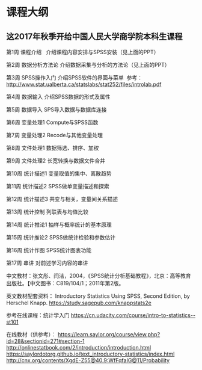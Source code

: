 # 课程大纲
## 这2017年秋季开给中国人民大学商学院本科生课程
第1周	课程介绍   介绍课程内容安排与SPSS安装（见上面的PPT）

第2周	数据分析方法论	介绍数据采集与分析的方法论（见上面的PPT）

第3周	SPSS操作入门	介绍SPSS软件的界面与菜单
  参考：http://www.stat.ualberta.ca/statslabs/stat252/files/introlab.pdf

第4周	数据输入	介绍SPSS数据的形式及属性

第5周	数据导入	SPS导入数据与数据库连接

第6周	变量处理1	Compute与SPSS函数

第7周	变量处理2	Recode与其他变量处理

第8周	文件处理1	数据筛选、排序、加权

第9周	文件处理2	长宽转换与数据文件合并

第10周	统计描述1	变量取值的集中、离散趋势

第11周	统计描述2	SPSS做单变量描述和探索

第12周	统计描述3	共变与相关，变量间关系描述

第13周	统计控制	列联表与均值比较

第14周	统计推论1	抽样与概率统计的基本原理

第15周	统计推论2	SPSS做统计检验和参数估计

第16周	统计作图	SPSS统计图表功能

第17周	串讲	对前述学习内容的串讲

中文教材：张文彤、闫洁，2004，《SPSS统计分析基础教程》，北京：高等教育出版社。【中文图书：C819/104/1；2011年第2版。

英文教材配套资料： Introductory Statistics Using SPSS, Second Edition, by Herschel Knapp. 
https://study.sagepub.com/knappstats2e

参考在线课程：统计学入门
https://cn.udacity.com/course/intro-to-statistics--st101

在线教材（供参考）：
https://learn.saylor.org/course/view.php?id=28&sectionid=271#section-1
http://onlinestatbook.com/2/introduction/introduction.html
https://saylordotorg.github.io/text_introductory-statistics/index.html
http://cnx.org/contents/XgdE-Z55@40.9:WfFqfaIG@11/Probability
